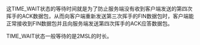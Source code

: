 这TIME_WAIT状态的等待时间就是为了防止服务端没有收到客户端发送的第四次挥手的ACK数据包，从而向客户端重新发送第三次挥手的FIN数据包时，客户端能正常接收到FIN数据包并且向服务端发送第四次挥手的ACK应答数据包。

TIME_WAIT状态一般等待的是2MSL的时长。
